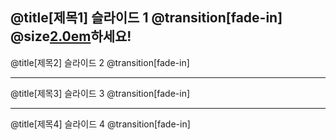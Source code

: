 
@title[제목1] 
슬라이드 1
@transition[fade-in]
@size[2.0em](안녕)하세요!
---
@title[제목2] 
슬라이드 2
@transition[fade-in]

---
@title[제목3] 
슬라이드 3
@transition[fade-in]

---
@title[제목4] 
슬라이드 4
@transition[fade-in]
